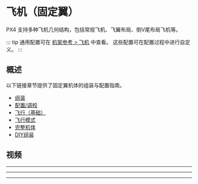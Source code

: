 # 飞机（固定翼）

PX4 支持多种飞机几何结构，包括常规飞机、飞翼布局、倒V尾布局飞机等。

::: tip
通用配置可在 [机架参考 > 飞机](../airframes/airframe_reference.md#plane) 中查看。
这些配置可在配置过程中进行自定义。
:::

## 概述

以下链接章节提供了固定翼机体的组装与配置指南。

<!-- 特性？ -->

- [组装](../assembly/assembly_fw.md)
- [配置/调校](../config_fw/index.md)
- [飞行（基础）](../flying/basic_flying_fw.md)
- [飞行模式](../flight_modes_fw/index.md)
- [完整机体](../complete_vehicles_fw/index.md)
- [DIY组装](../frames_plane/diy_builds.md)

## 视频


<lite-youtube videoid="VqNWwIPWJb0" params="ab_channel=ChrisSeto" title="Reptile Dragon 2演示飞行用于PX4日志审查"/>

---

<lite-youtube videoid="vMFCi3G5s6E" title="PX4 Turbo Timber 精准降落演示"/>

---

<lite-youtube videoid="1DUV7QjcXrA" title="PX4 Turbo Timber Evolution 短途飞行演示"/>

---

<lite-youtube videoid="8m4_NpTQn0E" title="太阳能供电81小时续航世界纪录飞行"/>